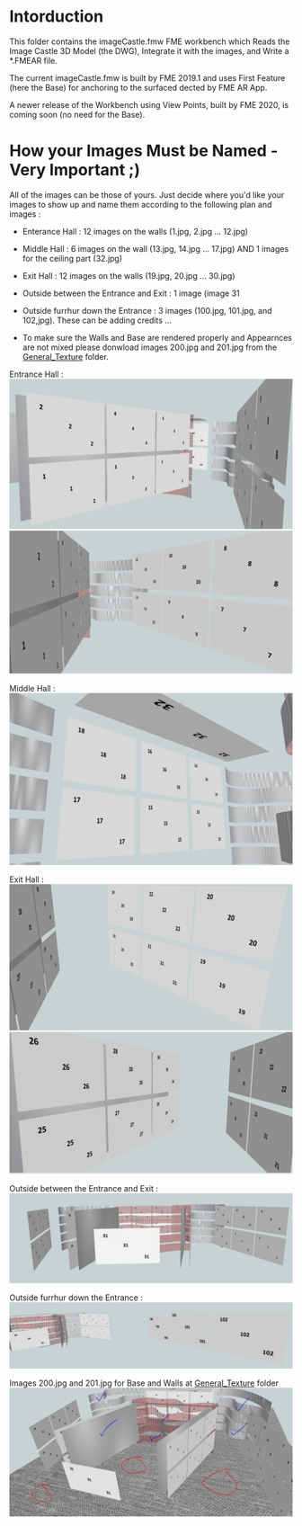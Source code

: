 # Intorduction

This folder contains the imageCastle.fmw FME workbench which Reads the Image Castle 3D Model (the DWG), Integrate it with the images, and Write a *.FMEAR file.

The current imageCastle.fmw is built by FME 2019.1 and uses First Feature (here the Base) for anchoring to the surfaced dected by FME AR App.

A newer release of the Workbench using View Points, built by FME 2020, is coming soon (no need for the Base).

# How your Images Must be Named - Very Important ;)

All of the images can be those of yours. Just decide where you'd like your images to show up and name them according to the following plan and images :

* Enterance Hall : 12 images on the walls (1.jpg, 2.jpg ... 12.jpg)
* Middle Hall : 6 images on the wall (13.jpg, 14.jpg ... 17.jpg) AND 1 images for the ceiling part (32.jpg)
* Exit Hall : 12 images on the walls (19.jpg, 20.jpg ... 30.jpg)
* Outside between the Entrance and Exit : 1 image (image 31
* Outside furrhur down the Entrance : 3 images (100.jpg, 101.jpg, and 102,jpg). These can be adding credits ...

* To make sure the Walls and Base are rendered properly and Appearnces are not mixed please donwload images 200.jpg and 201.jpg from the [General_Texture](https://github.com/AlborzZamyadi/FME_AR_ImageCastle/tree/master/Images/General_Texture) folder.

Entrance Hall :
![](https://github.com/AlborzZamyadi/FME_AR_ImageCastle/blob/master/DOC/8.JPG)
![](https://github.com/AlborzZamyadi/FME_AR_ImageCastle/blob/master/DOC/9.JPG)

Middle Hall :
![](https://github.com/AlborzZamyadi/FME_AR_ImageCastle/blob/master/DOC/10.JPG)

Exit Hall :
![](https://github.com/AlborzZamyadi/FME_AR_ImageCastle/blob/master/DOC/11.JPG)
![](https://github.com/AlborzZamyadi/FME_AR_ImageCastle/blob/master/DOC/12.JPG)

Outside between the Entrance and Exit :
![](https://github.com/AlborzZamyadi/FME_AR_ImageCastle/blob/master/DOC/13.JPG)

Outside furrhur down the Entrance :
![](https://github.com/AlborzZamyadi/FME_AR_ImageCastle/blob/master/DOC/14.JPG)

Images 200.jpg and 201.jpg for Base and Walls at [General_Texture](https://github.com/AlborzZamyadi/FME_AR_ImageCastle/tree/master/Images/General_Texture) folder
![](https://github.com/AlborzZamyadi/FME_AR_ImageCastle/blob/master/DOC/15.JPG)
